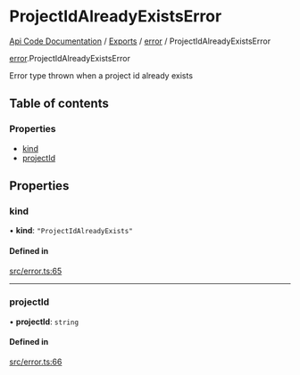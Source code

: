 # ProjectIdAlreadyExistsError
 
[Api Code Documentation](../README.md) / [Exports](../modules.md) / [error](../modules/error.md) / ProjectIdAlreadyExistsError

[error](../modules/error.md).ProjectIdAlreadyExistsError

Error type thrown when a project id already exists

## Table of contents

### Properties

- [kind](error.ProjectIdAlreadyExistsError.md#kind)
- [projectId](error.ProjectIdAlreadyExistsError.md#projectid)

## Properties

### kind

• **kind**: ``"ProjectIdAlreadyExists"``

#### Defined in

[src/error.ts:65](https://github.com/openkfw/TruBudget/blob/26ade46/api/src/error.ts#L65)

___

### projectId

• **projectId**: `string`

#### Defined in

[src/error.ts:66](https://github.com/openkfw/TruBudget/blob/26ade46/api/src/error.ts#L66)
